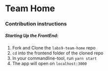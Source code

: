 # Team Home

### Contribution instructions

##### Starting Up the FrontEnd:

1. Fork and Clone the `labs9-team-home` repo
2. `cd` into the frontend folder of the cloned repo
3. In your commandline-tool, run `yarn start`
4. The app will open on `localhost:3000`
